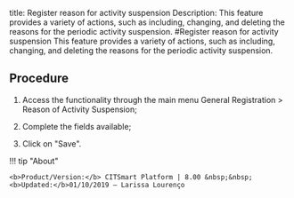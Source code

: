 title: Register reason for activity suspension
Description: This feature provides a variety of actions, such as including, changing, and deleting the reasons for the periodic activity suspension.
#Register reason for activity suspension
This feature provides a variety of actions, such as including, changing, and deleting the reasons for the periodic activity suspension.

Procedure
-------------

1.  Access the functionality through the main menu General Registration \>
    Reason of Activity Suspension;

2.  Complete the fields available;

3.  Click on "Save".

!!! tip "About"

    <b>Product/Version:</b> CITSmart Platform | 8.00 &nbsp;&nbsp;
    <b>Updated:</b>01/10/2019 – Larissa Lourenço
